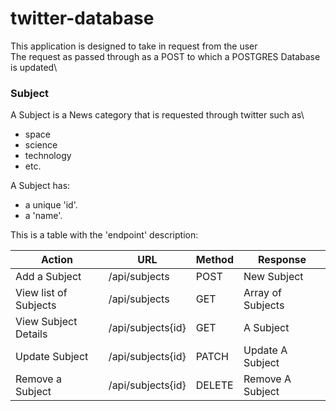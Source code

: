 # twitter-database

This application is designed to take in request from the user\
The request as passed through as a POST to which a POSTGRES Database is updated\


### Subject

A Subject is a News category that is requested through twitter such as\

- space
- science
- technology
- etc.

A Subject has:

- a unique 'id'.
- a 'name'.

This is a table with the 'endpoint' description:

| Action               | URL               | Method     | Response                     |
| -------------------- | ------------------|------------|------------------------------|
| Add a Subject        | /api/subjects     | POST       | New Subject                  |
| View list of Subjects| /api/subjects     | GET        | Array of Subjects            |
| View Subject Details | /api/subjects{id} | GET        | A Subject                    |
| Update Subject       | /api/subjects{id} | PATCH      | Update A Subject             |
| Remove a Subject     | /api/subjects{id} | DELETE     | Remove A Subject             |